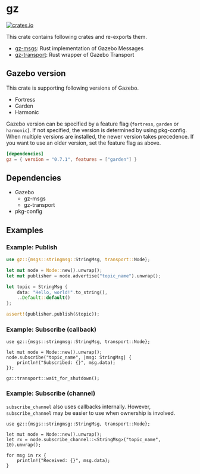 # gz

[![crates.io](https://img.shields.io/crates/v/gz.svg)](https://crates.io/crates/gz)

This crate contains following crates and re-exports them.

- [gz-msgs](https://crates.io/crates/gz-msgs): Rust implementation of Gazebo Messages
- [gz-transport](https://crates.io/crates/gz-transport): Rust wrapper of Gazebo Transport

## Gazebo version

This crate is supporting following versions of Gazebo.

- Fortress
- Garden
- Harmonic

Gazebo version can be specified by a feature flag (`fortress`, `garden` or `harmonic`). If not specified, the version is determined by using pkg-config. When multiple versions are installed, the newer version takes precedence. If you want to use an older version, set the feature flag as above.

```toml
[dependencies]
gz = { version = "0.7.1", features = ["garden"] }
```

## Dependencies

- Gazebo
  - gz-msgs
  - gz-transport
- pkg-config

## Examples

### Example: Publish

```rust
use gz::{msgs::stringmsg::StringMsg, transport::Node};

let mut node = Node::new().unwrap();
let mut publisher = node.advertise("topic_name").unwrap();

let topic = StringMsg {
    data: "Hello, world!".to_string(),
    ..Default::default()
};

assert!(publisher.publish(&topic));
```

### Example: Subscribe (callback)

```no_run
use gz::{msgs::stringmsg::StringMsg, transport::Node};

let mut node = Node::new().unwrap();
node.subscribe("topic_name", |msg: StringMsg| {
    println!("Subscribed: {}", msg.data);
});

gz::transport::wait_for_shutdown();
```

### Example: Subscribe (channel)

`subscribe_channel` also uses callbacks internally. However, `subscribe_channel` may be easier to use when ownership is involved.

```no_run
use gz::{msgs::stringmsg::StringMsg, transport::Node};

let mut node = Node::new().unwrap();
let rx = node.subscribe_channel::<StringMsg>("topic_name", 10).unwrap();

for msg in rx {
    println!("Received: {}", msg.data);
}
```
